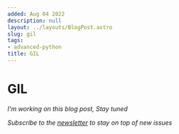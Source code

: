 ```yaml
---
added: Aug 04 2022
description: null
layout: ../layouts/BlogPost.astro
slug: gil
tags:
- advanced-python
title: GIL
---
```


# GIL

_I'm working on this blog post, Stay tuned_

_Subscribe to the_ [_newsletter_](https://www.getrevue.co/profile/bhavaniravi) _to stay on top of new issues_&#x20;